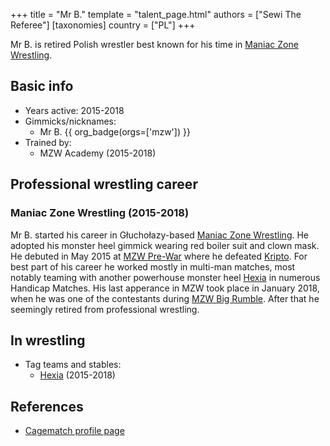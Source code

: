 +++
title = "Mr B."
template = "talent_page.html"
authors = ["Sewi The Referee"]
[taxonomies]
country = ["PL"]
+++

Mr B. is retired Polish wrestler best known for his time in [Maniac Zone Wrestling](@/o/mzw.md).

## Basic info

* Years active: 2015-2018
* Gimmicks/nicknames:
  - Mr B. {{ org_badge(orgs=['mzw']) }}
* Trained by:
  - MZW Academy (2015-2018)
 
## Professional wrestling career

### Maniac Zone Wrestling (2015-2018)

Mr B. started his career in Głuchołazy-based [Maniac Zone Wrestling](@/o/mzw.md). He adopted his monster heel gimmick wearing red boiler suit and clown mask. He debuted in May 2015 at [MZW Pre-War](@/e/mzw/2015-05-24-mzw-pre-war.md) where he defeated [Kripto](@/w/kripto.md). For best part of his career he worked mostly in multi-man matches, most notably teaming with another powerhouse monster heel [Hexia](@/w/hexia.md) in numerous Handicap Matches. His last apperance in MZW took place in January 2018, when he was one of the contestants during [MZW Big Rumble](@/e/mzw/2018-01-14-mzw-big-rumble.md). After that he seemingly retired from professional wrestling.

## In wrestling

* Tag teams and stables:
  - [Hexia](@/w/hexia.md) (2015-2018)

## References

* [Cagematch profile page](https://www.cagematch.net/?id=2&nr=24691)
